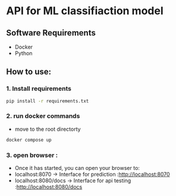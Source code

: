# API for ML classifiaction model

## Software Requirements

- Docker
- Python
  
## How to use:

### 1. Install requirements

```bash
pip install -r requirements.txt
```
  
### 2. run docker commands
  
- move to the root directorty
  
```bash
docker compose up
```

### 3. open browser :

- Once it has started, you can open your browser to:
- localhost:8070        -> Interface for prediction     :[http://localhost:8070](http://localhost:8070)
- localhost:8080/docs   -> Interface for api testing    :[http://localhost:8080/docs](http://localhost:8080/docs)

